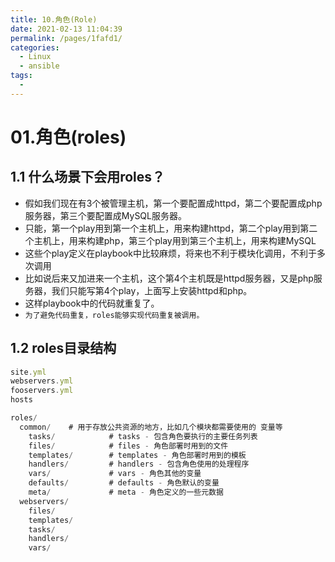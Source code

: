 ```yaml
---
title: 10.角色(Role)
date: 2021-02-13 11:04:39
permalink: /pages/1fafd1/
categories:
  - Linux
  - ansible
tags:
  - 
---
```


# 01.角色(roles)

## 1.1 什么场景下会用roles？

- 假如我们现在有3个被管理主机，第一个要配置成httpd，第二个要配置成php服务器，第三个要配置成MySQL服务器。
- 只能，第一个play用到第一个主机上，用来构建httpd，第二个play用到第二个主机上，用来构建php，第三个play用到第三个主机上，用来构建MySQL
- 这些个play定义在playbook中比较麻烦，将来也不利于模块化调用，不利于多次调用
- 比如说后来又加进来一个主机，这个第4个主机既是httpd服务器，又是php服务器，我们只能写第4个play，上面写上安装httpd和php。
- 这样playbook中的代码就重复了。
- `为了避免代码重复，roles能够实现代码重复被调用。`

## 1.2 roles目录结构

```javascript
site.yml
webservers.yml
fooservers.yml
hosts

roles/
  common/    # 用于存放公共资源的地方，比如几个模块都需要使用的 变量等
    tasks/            # tasks - 包含角色要执行的主要任务列表
    files/            # files - 角色部署时用到的文件
    templates/        # templates - 角色部署时用到的模板
    handlers/         # handlers - 包含角色使用的处理程序
    vars/             # vars - 角色其他的变量
    defaults/         # defaults - 角色默认的变量
    meta/             # meta - 角色定义的一些元数据
  webservers/
    files/
    templates/
    tasks/
    handlers/
    vars/
```

